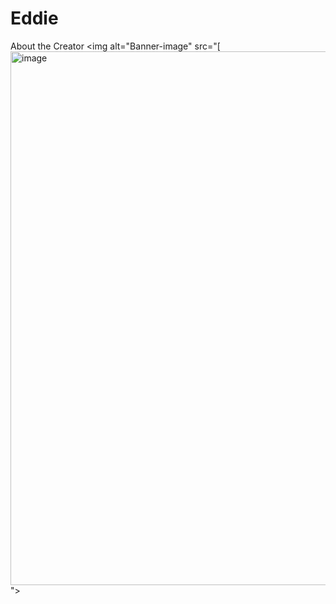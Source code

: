 # Eddie
About the Creator
<picture>
 <source media="(prefers-color-scheme: dark)" srcset="YOUR-DARKMODE-IMAGE">
 <source media="(prefers-color-scheme: light)" srcset="YOUR-LIGHTMODE-IMAGE">
 <img alt="Banner-image" src="[<img width="1280" height="854" alt="image" src="https://github.com/user-attachments/assets/1a58e3e0-5816-4bca-b52f-7838c3b3aabe](https://blog.mastek.com/hs-fs/hubfs/Disruptive-AI-Blog-Banner%20(1).jpg?width=1920&height=1281&name=Disruptive-AI-Blog-Banner%20(1).jpg)" />
">
</picture>
